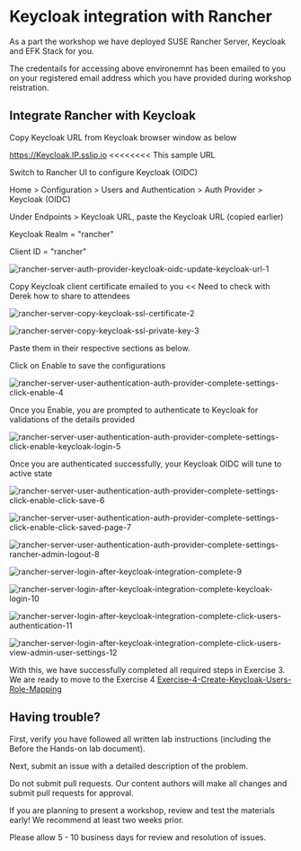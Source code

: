 # Keycloak integration with Rancher



As a part the workshop we have deployed SUSE Rancher Server, Keycloak and EFK Stack for you.

The credentails for accessing above environemnt has been emailed to you on your registered email address which you have provided during workshop reistration.





## Integrate Rancher with Keycloak



Copy Keycloak URL from Keycloak browser window as below

https://Keycloak.IP.sslip.io    <<<<<<<< This sample URL

Switch to Rancher UI to configure Keycloak (OIDC) 

Home > Configuration > Users and Authentication > Auth Provider > Keycloak (OIDC)

Under Endpoints > Keycloak URL, paste the Keycloak URL (copied earlier)

Keycloak Realm = "rancher"

Client ID = "rancher"



![rancher-server-auth-provider-keycloak-oidc-update-keycloak-url-1](../images/rancher-server-auth-provider-keycloak-oidc-update-keycloak-url-1.jpg)



Copy Keycloak client certificate emailed to you << Need to check with Derek how to share to attendees

![rancher-server-copy-keycloak-ssl-certificate-2](../images/rancher-server-copy-keycloak-ssl-certificate-2.jpg)





![rancher-server-copy-keycloak-ssl-private-key-3](../images/rancher-server-copy-keycloak-ssl-private-key-3.jpg)



Paste them in their respective sections as below.

Click on Enable to save the configurations

![rancher-server-user-authentication-auth-provider-complete-settings-click-enable-4](../images/rancher-server-user-authentication-auth-provider-complete-settings-click-enable-4.jpg)





Once you Enable, you are prompted to authenticate to Keycloak for validations of the details provided



![rancher-server-user-authentication-auth-provider-complete-settings-click-enable-keycloak-login-5](../images/rancher-server-user-authentication-auth-provider-complete-settings-click-enable-keycloak-login-5.jpg)



Once you are authenticated successfully, your Keycloak OIDC will tune to active state



![rancher-server-user-authentication-auth-provider-complete-settings-click-enable-click-save-6](../images/rancher-server-user-authentication-auth-provider-complete-settings-click-enable-click-save-6.jpg)











![rancher-server-user-authentication-auth-provider-complete-settings-click-enable-click-saved-page-7](../images/rancher-server-user-authentication-auth-provider-complete-settings-click-enable-click-saved-page-7.jpg)









![rancher-server-user-authentication-auth-provider-complete-settings-rancher-admin-logout-8](../images/rancher-server-user-authentication-auth-provider-complete-settings-rancher-admin-logout-8.jpg)







![rancher-server-login-after-keycloak-integration-complete-9](../images/rancher-server-login-after-keycloak-integration-complete-9.jpg)







![rancher-server-login-after-keycloak-integration-complete-keycloak-login-10](../images/rancher-server-login-after-keycloak-integration-complete-keycloak-login-10.jpg)





![rancher-server-login-after-keycloak-integration-complete-click-users-authentication-11](../images/rancher-server-login-after-keycloak-integration-complete-click-users-authentication-11.jpg)



![rancher-server-login-after-keycloak-integration-complete-click-users-view-admin-user-settings-12](../images/rancher-server-login-after-keycloak-integration-complete-click-users-view-admin-user-settings-12.jpg)





With this, we have successfully completed all required steps in Exercise 3. We are ready to move to the Exercise 4 [Exercise-4-Create-Keycloak-Users-Role-Mapping](./Exercise-4-Create-Keycloak-Users-Role-Mapping.md)















## Having trouble?

First, verify you have followed all written lab instructions (including the Before the Hands-on lab document).

Next, submit an issue with a detailed description of the problem.

Do not submit pull requests. Our content authors will make all changes and submit pull requests for approval.

If you are planning to present a workshop, review and test the materials early! We recommend at least two weeks prior.

Please allow 5 - 10 business days for review and resolution of issues.

